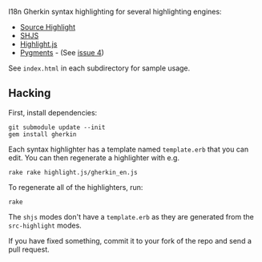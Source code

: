 I18n Gherkin syntax highlighting for several highlighting engines:

* [Source Highlight](http://www.gnu.org/s/src-highlite/source-highlight.html)
* [SHJS](http://shjs.sourceforge.net/)
* [Highlight.js](http://softwaremaniacs.org/soft/highlight/en/)
* [Pygments](http://pygments.org/) - (See [issue 4](https://github.com/cucumber/gherkin-syntax-highlighters/issues/4))

See `index.html` in each subdirectory for sample usage.

## Hacking

First, install dependencies:

    git submodule update --init
    gem install gherkin

Each syntax highlighter has a template named `template.erb` that you can edit. You can then regenerate a highlighter with e.g.

    rake rake highlight.js/gherkin_en.js

To regenerate all of the highlighters, run:

    rake

The `shjs` modes don't have a `template.erb` as they are generated from the `src-highlight` modes.

If you have fixed something, commit it to your fork of the repo and send a pull request.

